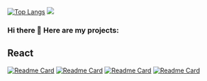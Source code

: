 [![Top Langs](https://github-readme-stats.vercel.app/api/top-langs/?username=gergeorg&theme=dracula&layout=compact)](https://github.com/anuraghazra/github-readme-stats)
<img src="https://github-readme-stats.vercel.app/api?username=gergeorg&show_icons=true&count_private=true&theme=dracula">
### Hi there 👋 Here are my projects:

## React

[![Readme Card](https://github-readme-stats.vercel.app/api/pin/?username=gergeorg&repo=top-app&theme=dracula)](https://github.com/gergeorg/top-app)
[![Readme Card](https://github-readme-stats.vercel.app/api/pin/?username=gergeorg&repo=inspired&theme=dracula)](https://github.com/gergeorg/inspired)
[![Readme Card](https://github-readme-stats.vercel.app/api/pin/?username=gergeorg&repo=Koff-shop_React&theme=dracula)](https://github.com/gergeorg/Koff-shop_React)
[![Readme Card](https://github-readme-stats.vercel.app/api/pin/?username=gergeorg&repo=gallary_react&theme=dracula)](https://github.com/gergeorg/gallary_react)

<!--
**gergeorg/gergeorg** is a ✨ _special_ ✨ repository because its `README.md` (this file) appears on your GitHub profile.

Here are some ideas to get you started:

- 🔭 I’m currently working on ...
- 🌱 I’m currently learning ...
- 👯 I’m looking to collaborate on ...
- 🤔 I’m looking for help with ...
- 💬 Ask me about ...
- 📫 How to reach me: ...
- 😄 Pronouns: ...
- ⚡ Fun fact: ...
-->

